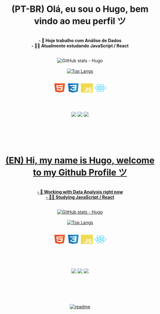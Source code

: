 <div align = "center">
<h1><strong>(PT-BR)</strong> Olá, eu sou o Hugo, bem vindo ao meu perfil ツ</h1>
<br><strong> - 💼 Hoje trabalho com Análise de Dados </strong>
<br><strong> - 👨‍💻 Atualmente estudando JavaScript / React </strong>
<br><br>
<div>
  
![GitHub stats - Hugo](https://github-readme-stats.vercel.app/api?locale=pt-br&username=hugoFreit4s&show_icons=true&theme=onedark)
<br><br>
[![Top Langs](https://github-readme-stats.vercel.app/api/top-langs/?username=hugoFreit4s&theme=onedark&locale=pt-br)](https://github.com/hugoFreit4s/github-readme-stats)
</div>

<div style="display: inline_block"><br>

  <img align="center" alt="HTML" height="30" width="40" src="https://raw.githubusercontent.com/devicons/devicon/master/icons/html5/html5-original.svg">
  <img align="center" alt="CSS" height="30" width="40" src="https://raw.githubusercontent.com/devicons/devicon/master/icons/css3/css3-original.svg">
  <img align="center" alt="Js" height="30" width="40" src="https://raw.githubusercontent.com/devicons/devicon/master/icons/javascript/javascript-plain.svg">
  <img align="center" alt="React" height="30" width="40" src="https://raw.githubusercontent.com/devicons/devicon/master/icons/react/react-original.svg">

</div>

<br><br>

<div> 
  <a href="https://instagram.com/h.freit4s" target="_blank"><img src="https://img.shields.io/badge/-Instagram-%23E4405F?style=for-the-badge&logo=instagram&logoColor=white" target="_blank"></a>
  <a href = "mailto:hugo.encaminhados@gmail.com"><img src="https://img.shields.io/badge/-Gmail-%23333?style=for-the-badge&logo=gmail&logoColor=white" target="_blank"></a>
  <a href="https://www.linkedin.com/in/hugo-de-freitas-93887b260/" target="_blank"><img src="https://img.shields.io/badge/-LinkedIn-%230077B5?style=for-the-badge&logo=linkedin&logoColor=white" target="_blank"</a> 
</div>

<br><br><br><br>

<h1><strong>(EN)</strong> Hi, my name is Hugo, welcome to my Github Profile ツ</h1>
<br><strong> - 💼 Working with Data Analysis right now</strong>
<br><strong> - 👨‍💻 Studying JavaScript / React </strong>
<br><br>
<div>

  ![GitHub stats - Hugo](https://github-readme-stats.vercel.app/api?username=hugoFreit4s&show_icons=true&theme=onedark)
  <br><br>
  [![Top Langs](https://github-readme-stats.vercel.app/api/top-langs/?username=hugoFreit4s&theme=onedark)](https://github.com/hugoFreit4s/github-readme-stats) 

</div>

<div style="display: inline_block"><br>

  <img align="center" alt="HTML" height="30" width="40" src="https://raw.githubusercontent.com/devicons/devicon/master/icons/html5/html5-original.svg">
  <img align="center" alt="CSS" height="30" width="40" src="https://raw.githubusercontent.com/devicons/devicon/master/icons/css3/css3-original.svg">
  <img align="center" alt="Js" height="30" width="40" src="https://raw.githubusercontent.com/devicons/devicon/master/icons/javascript/javascript-plain.svg">
  <img align="center" alt="React" height="30" width="40" src="https://raw.githubusercontent.com/devicons/devicon/master/icons/react/react-original.svg">

</div>

<br><br>


<br>

<div> 
  <a href="https://instagram.com/h.freit4s" target="_blank"><img src="https://img.shields.io/badge/-Instagram-%23E4405F?style=for-the-badge&logo=instagram&logoColor=white" target="_blank"></a>
  <a href = "mailto:hugo.encaminhados@gmail.com"><img src="https://img.shields.io/badge/-Gmail-%23333?style=for-the-badge&logo=gmail&logoColor=white" target="_blank"></a>
  <a href="https://www.linkedin.com/in/hugo-de-freitas-93887b260/" target="_blank"><img src="https://img.shields.io/badge/-LinkedIn-%230077B5?style=for-the-badge&logo=linkedin&logoColor=white" target="_blank"></a>
</div>

<br><br><br><br>

[![readme](https://github-readme-stats.vercel.app/api/pin/?username=hugoFreit4s&repo=hugoFreit4s&theme=onedark)](https://github.com/hugoFreit4s/hugoFreit4s)

</div>
